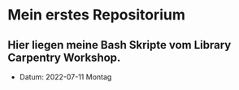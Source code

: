 # Mein erstes Repositorium
## Hier liegen meine Bash Skripte vom Library Carpentry Workshop.

- Datum: 2022-07-11 Montag

